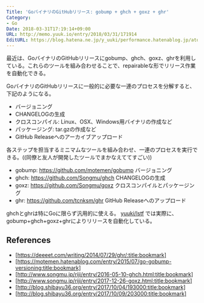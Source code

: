 ```yaml
---
Title: 'GoバイナリのGitHubリリース: gobump + ghch + goxz + ghr'
Category:
- Go
Date: 2018-03-31T17:19:14+09:00
URL: http://memo.yuuk.io/entry/2018/03/31/171914
EditURL: https://blog.hatena.ne.jp/y_uuki/performance.hatenablog.jp/atom/entry/17391345971631059094
---
```


最近は、GoバイナリのGitHubリリースにgobump、ghch、goxz、ghrを利用している。これらのツールを組み合わせることで、repairableな形でリリース作業を自動化できる。

GoバイナリのGitHubリリースに一般的に必要な一連のプロセスを分解すると、下記のようになる。

- バージョニング
- CHANGELOGの生成
- クロスコンパイル: Linux、OSX、Windows用バイナリの作成など
- パッケージング: tar.gzの作成など
- GitHub Releaseへのアーカイブアップロード

各ステップを担当するミニマムなツールを組み合わせ、一連のプロセスを実行できる。((同僚と友人が開発したツールでまかなえててすごい))

- gobump: https://github.com/motemen/gobump バージョニング
- ghch: https://github.com/Songmu/ghch CHANGELOGの生成
- goxz: https://github.com/Songmu/goxz クロスコンパイルとパッケージング
- ghr: https://github.com/tcnksm/ghr  GitHub Releaseへのアップロード

ghchとghrは特にGoに限らず汎用的に使える。
[yuuki/lstf](https://github.com/yuuki/lstf) では実際に、gobump+ghch+goxz+ghrによりリリースを自動化している。

## References

- [https://deeeet.com/writing/2014/07/29/ghr/:title:bookmark]
- [https://motemen.hatenablog.com/entry/2015/07/go-gobump-versioning:title:bookmark]
- [http://www.songmu.jp/riji/entry/2016-05-10-ghch.html:title:bookmark]
- [http://www.songmu.jp/riji/entry/2017-12-26-goxz.html:title:bookmark]
- [http://blog.shibayu36.org/entry/2017/10/04/193000:title:bookmark]
- [http://blog.shibayu36.org/entry/2017/10/09/203000:title:bookmark]
